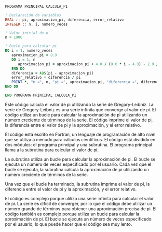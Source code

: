 ```fortran
PROGRAMA PRINCIPAL CALCULA_PI

! Declaración de variables
REAL :: pi, aproximacion_pi, diferencia, error_relativo
INTEGER :: n, i, numero_veces

! Valor inicial de n
n = 1000

! Bucle para calcular pi
DO i = 1, numero_veces
   aproximacion_pi = 0.0
   DO i = 1, n
      aproximacion_pi = aproximacion_pi + 4.0 / (8.0 * i - 4.0) - 2.0 / (8.0 * i - 3.0)
   END DO
   diferencia = ABS(pi - aproximacion_pi)
   error_relativo = diferencia / pi
   PRINT *, "n =", n, "pi =", aproximacion_pi, "diferencia =", diferencia, "error relativo =", error_relativo
END DO

END PROGRAMA PRINCIPAL CALCULA_PI

```

Este código calcula el valor de pi utilizando la serie de Gregory-Leibniz. La serie de Gregory-Leibniz es una serie infinita que converge al valor de pi. El código utiliza un bucle para calcular la aproximación de pi utilizando un número creciente de términos de la serie. El código imprime el valor de pi, la diferencia entre el valor de pi y la aproximación, y el error relativo.

El código está escrito en Fortran, un lenguaje de programación de alto nivel que se utiliza a menudo para cálculos científicos. El código está dividido en dos módulos: el programa principal y una subrutina. El programa principal llama a la subrutina para calcular el valor de pi.

La subrutina utiliza un bucle para calcular la aproximación de pi. El bucle se ejecuta un número de veces especificado por el usuario. Cada vez que el bucle se ejecuta, la subrutina calcula la aproximación de pi utilizando un número creciente de términos de la serie.

Una vez que el bucle ha terminado, la subrutina imprime el valor de pi, la diferencia entre el valor de pi y la aproximación, y el error relativo.

El código es complejo porque utiliza una serie infinita para calcular el valor de pi. La serie es difícil de converger, por lo que el código debe utilizar un número grande de términos para obtener una aproximación precisa de pi. El código también es complejo porque utiliza un bucle para calcular la aproximación de pi. El bucle se ejecuta un número de veces especificado por el usuario, lo que puede hacer que el código sea muy lento.
